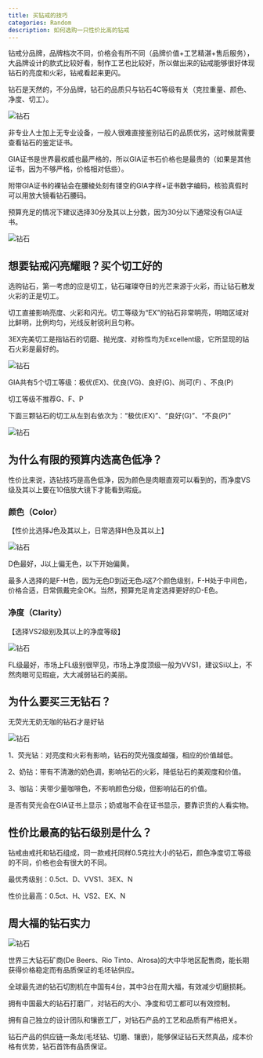 ```yaml
---
title: 买钻戒的技巧
categories: Random
description: 如何选购一只性价比高的钻戒
---
```


钻戒分品牌，品牌档次不同，价格会有所不同（品牌价值+工艺精湛+售后服务），大品牌设计的款式比较好看，制作工艺也比较好，所以做出来的钻戒能够很好体现钻石的亮度和火彩，钻戒看起来更闪。

钻石是天然的，不分品牌，钻石的品质只与钻石4C等级有关（克拉重量、颜色、净度、切工）。

![钻石](/assets/posts-img/20201013/20201013224225.jpg)

非专业人士加上无专业设备，一般人很难直接鉴别钻石的品质优劣，这时候就需要查看钻石的鉴定证书。

GIA证书是世界最权威也最严格的，所以GIA证书石价格也是最贵的（如果是其他证书，因为不够严格，价格相对低些）。

附带GIA证书的裸钻会在腰棱处刻有镂空的GIA字样+证书数字编码，核验真假时可以用放大镜看钻石腰码。

预算充足的情况下建议选择30分及其以上分数，因为30分以下通常没有GIA证书。

![钻石](/assets/posts-img/20201013/20201013224254.jpg)

## 想要钻戒闪亮耀眼？买个切工好的

选购钻石，第一考虑的应是切工，钻石璀璨夺目的光芒来源于火彩，而让钻石散发火彩的正是切工。

切工直接影响亮度、火彩和闪光。切工等级为“EX”的钻石非常明亮，明暗区域对比鲜明，比例均匀，光线反射锐利且匀称。

3EX完美切工是指钻石的切磨、抛光度、对称性均为Excellent级，它所显现的钻石火彩是最好的。

![钻石](/assets/posts-img/20201013/20201013224302.jpg)


GIA共有5个切工等级：极优(EX)、优良(VG)、良好(G)、尚可(F) 、不良(P)

切工等级不推荐G、F、P

下面三颗钻石的切工从左到右依次为：“极优(EX)”、“良好(G)”、“不良(P)”

![钻石](/assets/posts-img/20201013/20201013224311.jpg)


## 为什么有限的预算内选高色低净？

性价比来说，选钻技巧是高色低净，因为颜色是肉眼直观可以看到的，而净度VS级及其以上要在10倍放大镜下才能看到瑕疵。

### 颜色（Color）

【性价比选择J色及其以上，日常选择H色及其以上】

![钻石](/assets/posts-img/20201013/20201013224319.jpg)

D色最好，J以上偏无色，以下开始偏黄。

最多人选择的是F-H色，因为无色D到近无色J这7个颜色级别，F-H处于中间色，价格合适，日常佩戴完全OK。当然，预算充足肯定选择更好的D-E色。


### 净度（Clarity）

【选择VS2级别及其以上的净度等级】

![钻石](/assets/posts-img/20201013/20201013224327.jpg)

FL级最好，市场上FL级别很罕见，市场上净度顶级一般为VVS1，建议Si以上，不然肉眼可见瑕疵，大大减弱钻石的美丽。


## 为什么要买三无钻石？

无荧光无奶无咖的钻石才是好钻

![钻石](/assets/posts-img/20201013/20201013224334.jpg)

1、荧光钻：对亮度和火彩有影响，钻石的荧光强度越强，相应的价值越低。

2、奶钻：带有不清澈的奶色调，影响钻石的火彩，降低钻石的美观度和价值。

3、咖钻：夹带少量咖啡色，不影响颜色分级，但影响钻石的价值。

是否有荧光会在GIA证书上显示；奶或咖不会在证书显示，要靠识货的人看实物。


## 性价比最高的钻石级别是什么？

钻戒由戒托和钻石组成，同一款戒托同样0.5克拉大小的钻石，颜色净度切工等级的不同，价格也会有很大的不同。

最优秀级别：0.5ct、D、VVS1、3EX、N

性价比最高：0.5ct、H、VS2、EX、N

## 周大福的钻石实力

![钻石](/assets/posts-img/20201013/20201013224341.jpg)

世界三大钻石矿商(De Beers、Rio Tinto、Alrosa)的大中华地区配售商，能长期获得价格稳定而有品质保证的毛坯钻供应。

全球最先进的钻石切割机在中国有4台，其中3台在周大福，有效减少切磨损耗。

拥有中国最大的钻石打磨厂，对钻石的大小、净度和切工都可以有效控制。

拥有自己独立的设计团队和镶嵌工厂，对钻石产品的工艺和品质有严格把关。

钻石产品的供应链一条龙(毛坯钻、切磨、镶嵌)，能够保证钻石天然真品，成本价格有优势，钻石首饰有品质保证。